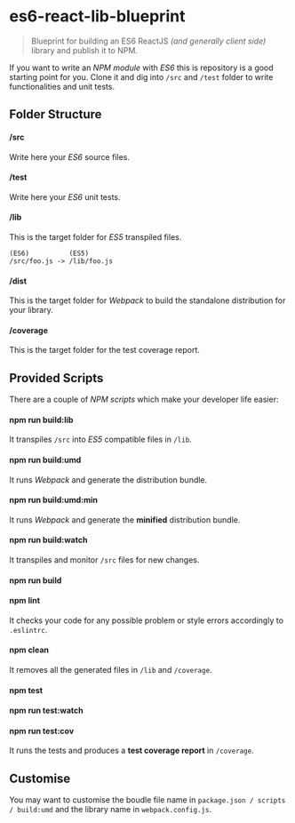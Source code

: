 # es6-react-lib-blueprint

> Blueprint for building an ES6 ReactJS _(and generally client side)_ 
> library and publish it to NPM.

If you want to write an _NPM module_ with _ES6_ this is repository is a good starting point for you. Clone it and dig into `/src` and `/test` folder to write functionalities and unit tests.

## Folder Structure

#### /src

Write here your _ES6_ source files.

#### /test

Write here your _ES6_ unit tests.

#### /lib

This is the target folder for _ES5_ transpiled files. 

	(ES6)          (ES5)
	/src/foo.js -> /lib/foo.js
	
#### /dist

This is the target folder for _Webpack_ to build the standalone distribution for your library.

#### /coverage

This is the target folder for the test coverage report.

## Provided Scripts

There are a couple of _NPM scripts_ which make your developer life easier:

#### npm run build:lib

It transpiles `/src` into _ES5_ compatible files in `/lib`.

#### npm run build:umd

It runs _Webpack_ and generate the distribution bundle.

#### npm run build:umd:min

It runs _Webpack_ and generate the **minified** distribution bundle.

#### npm run build:watch

It transpiles and monitor `/src` files for new changes.

#### npm run build

#### npm lint

It checks your code for any possible problem or style errors accordingly to `.eslintrc`.

#### npm clean

It removes all the generated files in `/lib` and `/coverage`.

#### npm test

#### npm run test:watch

#### npm run test:cov

It runs the tests and produces a **test coverage report** in `/coverage`.

## Customise

You may want to customise the boudle file name in `package.json / scripts / build:umd` and the library name in `webpack.config.js`.



